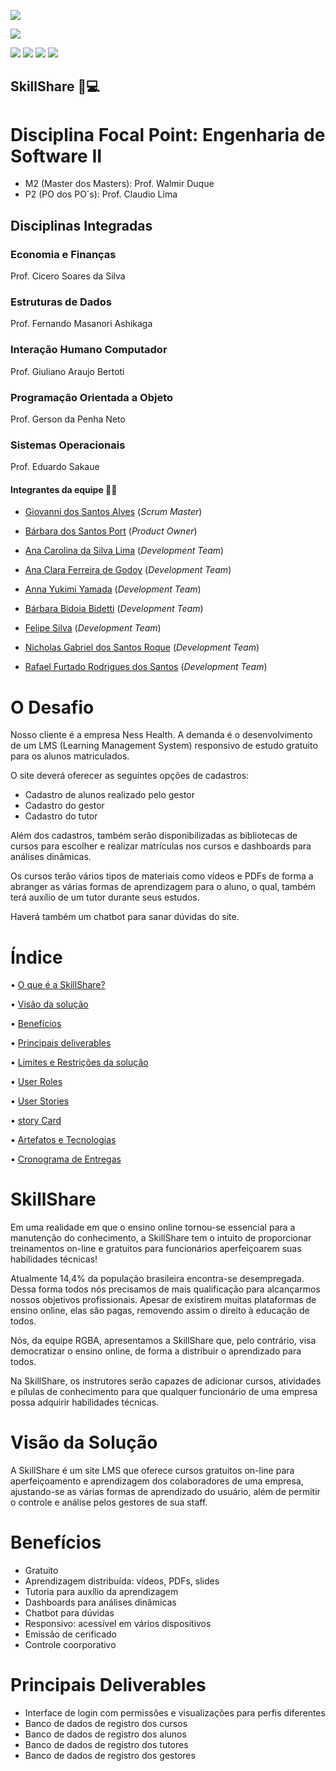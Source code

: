 
<head>
       <p><img src="https://img.shields.io/badge/status%20do%20projeto-em desenvolvimento-blue?style=for-the-badge&logo=appveyor"></p>
       <p><img src="https://img.shields.io/badge/Sprint%20atual-Projeto%20sprint 1-blue?style=for-the-badge&logo=appveyor"></p>
       <p>
       <img src="https://img.shields.io/badge/dependências-JavaFX%3A%2014.0.2.1-blue">
       <img src="https://img.shields.io/badge/dependências-JDK%3A%2015.0.2-blue">
       <img src="https://img.shields.io/badge/dependências-Hibernate%3A%205.4.21-blue">
       <img src="https://img.shields.io/badge/dependências-PostgreSQL%20JDBC%3A%2042.2.16-blue">
       </p>
         
</head>


## SkillShare :brain::computer:	


# Disciplina Focal Point: Engenharia de Software II
* M2 (Master dos Masters): Prof. Walmir Duque
* P2 (PO dos PO´s): Prof. Claudio Lima

## Disciplinas Integradas

### Economia e Finanças
Prof. Cicero Soares da Silva

### Estruturas de Dados
Prof. Fernando Masanori Ashikaga

### Interação Humano Computador
Prof. Giuliano Araujo Bertoti

### Programação Orientada a Objeto
Prof. Gerson da Penha Neto

### Sistemas Operacionais
Prof. Eduardo Sakaue


#### Integrantes da equipe :girl::boy:

* [Giovanni dos Santos Alves](https://www.linkedin.com/in/giovanni-santos-546412154/) (*Scrum Master*)

* [Bárbara dos Santos Port](https://www.linkedin.com/in/b%C3%A1rbara-port-402158198/) (*Product Owner*)

* [Ana Carolina da Silva Lima](https://www.linkedin.com/in/ana-carolina-lima-099955136/) (*Development Team*)

* [Ana Clara Ferreira de Godoy](https://www.linkedin.com/in/ana-clara-godoy-2973381b2/) (*Development Team*)

* [Anna Yukimi Yamada](https://www.linkedin.com/in/anna-yukimi-yamada-6ba23b149/) (*Development Team*)

* [Bárbara Bidoia Bidetti](https://www.linkedin.com/in/barbara-bidetti-bb910a1b3/) (*Development Team*)

* [Felipe Silva](https://www.linkedin.com/in/felipe-silva-13b3b61a0/) (*Development Team*)

* [Nicholas Gabriel dos Santos Roque](https://www.linkedin.com/in/nicholas-gabriel-dos-santos-roque-9113511b2/) (*Development Team*)

* [Rafael Furtado Rodrigues dos Santos](https://www.linkedin.com/in/rafael-furtado-613a9712a/) (*Development Team*)


# O Desafio 
Nosso cliente é a empresa Ness Health. A demanda é o desenvolvimento de um LMS (Learning Management System) responsivo de estudo gratuito para os alunos matriculados. 

O site deverá oferecer as seguintes opções de cadastros:
* Cadastro de alunos realizado pelo gestor
* Cadastro do gestor
* Cadastro do tutor

Além dos cadastros, também serão disponibilizadas as bibliotecas de cursos para escolher e realizar matrículas nos cursos e dashboards para análises dinâmicas.

Os cursos terão vários tipos de materiais como vídeos e PDFs de forma a abranger as várias formas de aprendizagem para o aluno, o qual, também terá auxílio de um tutor durante seus estudos.

Haverá também um chatbot para sanar dúvidas do site.

# Índice
•      [O que é a SkillShare?]()

•	[Visão da solução]()

•	[Benefícios]()

•	[Principais deliverables]()

•	[Limites e Restrições da solução]()

•	[User Roles]()

•	[User Stories]()

•	[story Card]()

•	[Artefatos e Tecnologias]()

•	[Cronograma de Entregas]()


# SkillShare
Em uma realidade em que o ensino online tornou-se essencial para a manutenção do conhecimento, a SkillShare tem o intuito de proporcionar treinamentos on-line e gratuitos para funcionários aperfeiçoarem suas habilidades técnicas!

 Atualmente 14,4% da população brasileira encontra-se desempregada. Dessa forma todos nós precisamos de mais qualificação para alcançarmos nossos objetivos profissionais. 
Apesar de existirem muitas plataformas de ensino online, elas são pagas, removendo assim o direito à educação de todos. 

Nós, da equipe RGBA, apresentamos a SkillShare que, pelo contrário, visa democratizar o ensino online, de forma a distribuir o aprendizado para todos.

Na SkillShare, os instrutores serão capazes de adicionar cursos, atividades e pílulas de conhecimento para que qualquer funcionário de uma empresa possa adquirir habilidades técnicas.

# Visão da Solução
A SkillShare é um site LMS que oferece cursos gratuitos on-line para aperfeiçoamento e aprendizagem dos colaboradores de uma empresa, ajustando-se as várias formas de aprendizado do usuário, além de permitir o controle e análise pelos gestores de sua staff. 

# Benefícios
* Gratuito
* Aprendizagem distribuída: vídeos, PDFs, slides
* Tutoria para auxílio da aprendizagem
* Dashboards para análises dinâmicas
* Chatbot para dúvidas
* Responsivo: acessível em vários dispositivos
* Emissão de cerificado
* Controle coorporativo
# Principais Deliverables 
* Interface de login com permissões e visualizações para perfis diferentes 
* Banco de dados de registro dos cursos 
* Banco de dados de registro dos alunos
* Banco de dados de registro dos tutores
* Banco de dados de registro dos gestores


